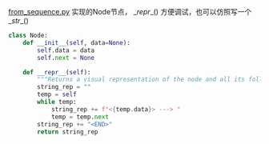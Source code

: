
[from_sequence.py](./from_sequence.py) 实现的Node节点， \__repr__() 方便调试，也可以仿照写一个 \__str__()
```python
class Node:
    def __init__(self, data=None):
        self.data = data
        self.next = None

    def __repr__(self):
        """Returns a visual representation of the node and all its following nodes."""
        string_rep = ""
        temp = self
        while temp:
            string_rep += f"<{temp.data}> ---> "
            temp = temp.next
        string_rep += "<END>"
        return string_rep
```
